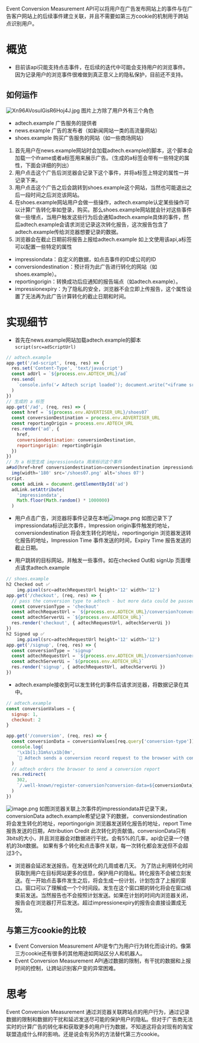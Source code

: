 Event Conversion Measurement API可以将用户在广告发布网站上的事件与在广告客户网站上的后续事件建立关联，并且不需要如第三方cookie的机制用于跨站点识别用户。
# 概览
- 目前该api只能支持点击事件，在后续的迭代中可能会支持用户的浏览事件。因为记录用户的浏览事件很难做到真正意义上的隐私保护，目前还不支持。
## 如何运作

![Xn96AVosulGisR6Hoj4J.jpg](https://p9-juejin.byteimg.com/tos-cn-i-k3u1fbpfcp/be3c8607db5a44b4ad5c7c6e5d998e06~tplv-k3u1fbpfcp-watermark.image)
图片上方除了用户外有三个角色
- adtech.example 广告服务的提供者
- news.example 广告的发布者（如新闻网站一类的高流量网站）
- shoes.example 购买广告服务的网站（如一些商场网站）
1. 首先用户在news.example网站时会加载adtech.example的脚本，这个脚本会加载一个iframe或者a标签用来展示广告。（生成的a标签会带有一些特定的属性，下面会详细的列出）
2. 用户点击这个广告后浏览器会记录下这个事件，并将a标签上特定的属性一并记录下来。
3. 用户点击这个广告之后会跳转到shoes.example这个网站，当然也可能退出之后一段时间之后浏览该网站。
4. 在shoes.example网站用户会做一些操作，adtech.example认定某些操作可以计算广告转化率如登录，购买。那么shoes.example网站就会针对这些事件做一些埋点，当用户触发这些行为后会通知adtech.example具体的事件，然后adtech.example会请求浏览记录这次转化报告，这次报告包含了adtech.example传给浏览器想要记录的数据。
5. 浏览器会在截止日期前将报告上报给adtech.example
如上文使用该api,a标签可以配置一些特定的属性
- impressiondata：自定义的数据，如点击事件的ID或公司的ID
- conversiondestination：预计将为此广告进行转化的网站（如shoes.example）。
- reportingorigin：转换成功后应通知的报告端点（如adtech.example）。
- impressionexpiry：为了隐私的安全，浏览器不会立即上传报告，这个属性设置了无法再为此广告计算转化的截止日期和时间。
# 实现细节
- 首先在news.example网站加载adtech.example的脚本
`script(src=adScriptUrl)`
```js
// adtech.example
app.get('/ad-script', (req, res) => {
  res.set('Content-Type', 'text/javascript')
  const adUrl = `${process.env.ADTECH_URL}/ad`
  res.send(
    `console.info('✔️ Adtech script loaded'); document.write("<iframe src='${adUrl}' allow='conversion-measurement' width=190 height=200 scrolling=no frameborder=1 padding=0></iframe>")`
  )
})
// 生成的 a 标签
app.get('/ad', (req, res) => {
  const href = `${process.env.ADVERTISER_URL}/shoes07`
  const conversionDestination = process.env.ADVERTISER_URL
  const reportingOrigin = process.env.ADTECH_URL
  res.render('ad', {
    href,
    conversiondestination: conversionDestination,
    reportingorigin: reportingOrigin
  })
})
// 为 a 标签生成 impressiondata 用来标识这个事件
a#ad(href=href conversiondestination=conversiondestination impressiondata='' reportingorigin=reportingorigin impressionexpiry='864000000' target='_parent')
  img(width='180' src='/shoes07.png' alt='shoes 07')
script.
  const adLink = document.getElementById('ad')
  adLink.setAttribute(
    'impressiondata',
    Math.floor(Math.random() * 1000000)
  )
```

- 用户点击广告，浏览器将事件记录在本地![image.png](https://p6-juejin.byteimg.com/tos-cn-i-k3u1fbpfcp/623c5259cc4746acb63b55f704e6e410~tplv-k3u1fbpfcp-watermark.image)
如图记录下了impressiondata标识此次事件，Impression origin事件触发的地址，
conversiondestination 将会发生转化的地址，reportingorigin 浏览器发送转化报告的地址，Impression Time 事件发送的时间，Expiry Time 报告发送的截止日期。

- 用户跳转的目标网站，并触发一些事件。如在checked Out和 signUp 页面埋点请求adtech.example

```js
// shoes.example
h2 Checked out ✅
    img.pixel(src=adtechRequestUrl height='12' width='12')  
app.get('/checkout', (req, res) => {
  // pass the conversion type to adtech - but more data could be passed e.g. the model purchased
  const conversionType = 'checkout'
  const adtechRequestUrl = `${process.env.ADTECH_URL}/conversion?conversion-type=${conversionType}`
  const adtechServerUi = `${process.env.ADTECH_URL}`
  res.render('checkout', { adtechRequestUrl, adtechServerUi })
})
h2 Signed up ✅
    img.pixel(src=adtechRequestUrl height='12' width='12')
app.get('/signup', (req, res) => {
  const conversionType = 'signup'
  const adtechRequestUrl = `${process.env.ADTECH_URL}/conversion?conversion-type=${conversionType}`
  const adtechServerUi = `${process.env.ADTECH_URL}`
  res.render('signup', { adtechRequestUrl, adtechServerUi })
})
```
- adtech.example接收到可以发生转化的事件后请求浏览器，将数据记录在其中。

```js
// adtech.example
const conversionValues = {
  signup: 1,
  checkout: 2
}

app.get('/conversion', (req, res) => {
  const conversionData = conversionValues[req.query['conversion-type']]
  console.log(
    '\x1b[1;31m%s\x1b[0m',
    `🚀 Adtech sends a conversion record request to the browser with conversion data = ${conversionData}`
  )
  // adtech orders the browser to send a conversion report
  res.redirect(
    302,
    `/.well-known/register-conversion?conversion-data=${conversionData}`
  )
})

```

![image.png](https://p6-juejin.byteimg.com/tos-cn-i-k3u1fbpfcp/4eee3f2d5d694f918dde5d44800243ba~tplv-k3u1fbpfcp-watermark.image)
如图浏览器关联上次事件的impressiondata并记录下来，conversionData adtech.example希望记录下的数据，
conversiondestination 将会发生转化的地址，reportingorigin 浏览器发送转化报告的地址，report Time 报告发送的日期，Attribution Credit 此次转化的贡献值。conversionData只有3bits的大小，并且浏览器会对数据进行干扰。会有5%的几率，api会记录一个随机的3bit数据。
如果有多个转化和点击事件关联，每一次转化都会发送但不会超过3个。
- 浏览器会延迟发送报告。在发送转化的几周或者几天。
为了防止利用转化时间获取到用户在目标网站更多的信息，保护用户的隐私。转化报告不会被立刻发送。在一开始点击事件发生之后，将会生成一份计划，计划包含了上报的窗口。窗口可以了理解成一个个时间段。发生在这个窗口期的转化将会在窗口结束前发送。当然报告也不会按照计划发送。如果在计划的时间内浏览器关闭，报告会在浏览器打开后发送。超过impressionexpiry的报告会直接设置成无效。
## 与第三方cookie的比较
- Event Conversion Measurement API是专门为用户行为转化而设计的。像第三方cookie还有很多的其他用途如网站区分人和机器人。
- Event Conversion Measurement API通过数据的限制，有干扰的数据和上报时间的控制，让跨站识别客户变的异常困难。
# 思考

Event Conversion Measurement 通过浏览器关联跨站点的用户行为，通过记录数据的限制和数据的干扰和延迟发送尽可能的保护用户的隐私。但对于广告商无法实时的计算广告的转化率和获取更多的用户行为数据，不知道这将会对现有的淘宝联盟造成什么样的影响。还是说会有另外的方法替代第三方cookie。